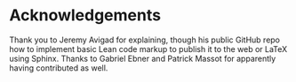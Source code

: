 # Acknowledgements

Thank you to Jeremy Avigad for explaining, though his public
GitHub repo how to implement basic Lean code markup to publish
it to the web or LaTeX using Sphinx. Thanks to Gabriel Ebner
and Patrick Massot for apparently having contributed as well.
